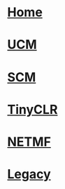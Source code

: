 # [Home](https://ghielectronics.com/)
# [UCM](hardware/ucm/intro.md)
# [SCM](hardware/scm/intro.md)
# [TinyCLR](software/tinyclr/intro.md)
# [NETMF](software/netmf/intro.md)
# [Legacy](hardware/legacy/intro.md)
